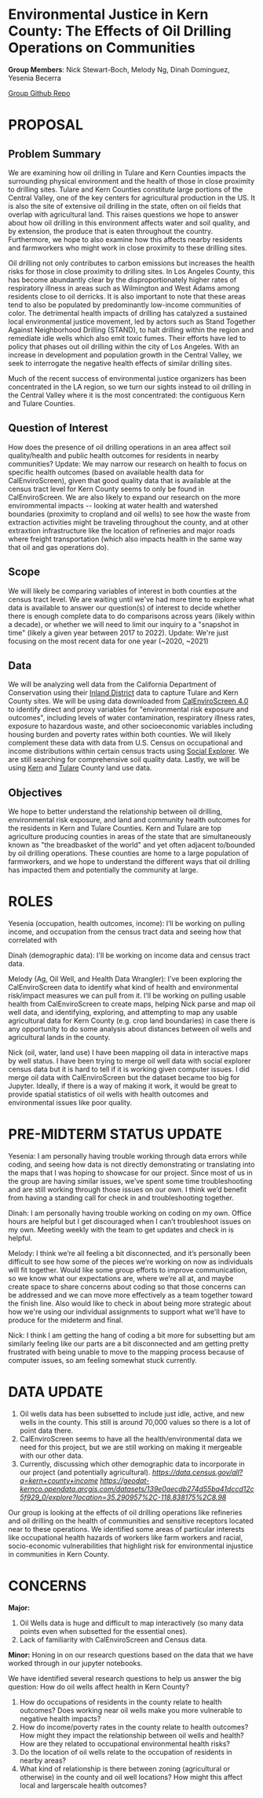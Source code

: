 # Environmental Justice in Kern County: The Effects of Oil Drilling Operations on Communities
**Group Members**: Nick Stewart-Boch, Melody Ng, Dinah Dominguez, Yesenia Becerra

[Group Github Repo](https://github.com/ybecerra29/up221groupproject)

# PROPOSAL

## Problem Summary
We are examining how oil drilling in Tulare and Kern Counties impacts the surrounding physical environment and the health of those in close proximity to drilling sites. Tulare and Kern Counties constitute large portions of the Central Valley, one of the key centers for agricultural production in the US. It is also the site of extensive oil drilling in the state, often on oil fields that overlap with agricultural land. This raises questions we hope to answer about how oil drilling in this environment affects water and soil quality, and by extension, the produce that is eaten throughout the country. Furthermore, we hope to also examine how this affects nearby residents and farmworkers who might work in close proximity to these drilling sites. 

Oil drilling not only contributes to carbon emissions but increases the health risks for those in close proximity to drilling sites. In Los Angeles County, this has become abundantly clear by the disproportionately higher rates of respiratory illness in areas such as Wilmington and West Adams among residents close to oil derricks. It is also important to note that these areas tend to also be populated by predominantly low-income communities of color. The detrimental health impacts of drilling has catalyzed a sustained local environmental justice movement, led by actors such as Stand Together Against Neighborhood Drilling (STAND), to halt drilling within the region and remediate idle wells which also emit toxic fumes. Their efforts have led to policy that phases out oil drilling within the city of Los Angeles. With an increase in development and population growth in the Central Valley, we seek to interrogate the negative health effects of similar drilling sites.

Much of the recent success of environmental justice organizers has been concentrated in the LA region, so we turn our sights instead to oil drilling in the Central Valley where it is the most concentrated: the contiguous Kern and Tulare Counties. 

## Question of Interest
How does the presence of oil drilling operations in an area affect soil quality/health and public health outcomes for residents in nearby communities?
Update: We may narrow our research on health to focus on specific health outcomes (based on available health data for CalEnviroScreen), given that good quality data that is available at the census tract level for Kern County seems to only be found in CalEnviroScreen. We are also likely to expand our research on the more envirommental impacts -- looking at water health and watershed boundaries (proximity to cropland and oil wells) to see how the waste from extraction activities might be traveling throughout the county, and at other extraxtion infrastructure like the location of refineries and major roads where freight transportation (which also impacts health in the same way that oil and gas operations do).

## Scope
We will likely be comparing variables of interest in both counties at the census tract level. We are waiting until we've had more time to explore what data is available to answer our question(s) of interest to decide whether there is enough complete data to do comparisons across years (likely within a decade), or whether we will need to limit our inquiry to a "snapshot in time" (likely a given year between 2017 to 2022).
Update: We're just focusing on the most recent data for one year (~2020, ~2021)

## Data
We will be analyzing well data from the California Department of Conservation using their [Inland District](https://www.conservation.ca.gov/calgem/maps/Pages/GISMapping2.aspx) data to capture Tulare and Kern County sites. We will be using data downloaded from [CalEnviroScreen 4.0](https://oehha.ca.gov/calenviroscreen/report/calenviroscreen-40) to identify direct and proxy variables for "environmental risk exposure and outcomes", including levels of water contamination, respiratory illness rates, exposure to hazardous waste, and other socioeconomic variables including housing burden and poverty rates within both counties. We will likely complement these data with data from U.S. Census on occupational and income distributions within certain census tracts using [Social Explorer](https://www.socialexplorer.com/explore-maps). We are still searching for comprehensive soil quality data. Lastly, we will be using [Kern](https://geodat-kernco.opendata.arcgis.com/datasets/ef97f3180f214f798bf188e160ccce3c_0/explore?location=35.364986%2C-118.976816%2C12.33) and [Tulare](https://tularecounty.ca.gov/rma/planning-building/zoning-entitlements/gis-data/) County land use data. 

## Objectives
We hope to better understand the relationship between oil drilling, environmental risk exposure, and land and community health outcomes for the residents in Kern and Tulare Counties. Kern and Tulare are top agriculture producing counties in areas of the state that are simultaneously known as "the breadbasket of the world" and yet often adjacent to/bounded by oil drilling operations. These counties are home to a large population of farmworkers, and we hope to understand the different ways that oil drilling has impacted them and potentially the community at large.



# ROLES
Yesenia (occupation, health outcomes, income): I’ll be working on pulling income, and occupation from the census tract data and seeing how that correlated with  

Dinah (demographic data): I'll be working on income data and census tract data.

Melody (Ag, Oil Well, and Health Data Wrangler): I've been exploring the CalEnviroScreen data to identify what kind of health and environmental risk/impact measures we can pull from it. I’ll be working on pulling usable health from CalEnviroScreen to create maps, helping Nick parse and map oil well data, and identifying, exploring, and attempting to map any usable agricultural data for Kern County (e.g. crop land boundaries) in case there is any opportunity to do some analysis about distances between oil wells and agricultural lands in the county.

Nick (oil, water, land use) I have been mapping oil data in interactive maps by well status. I have been trying to merge oil well data with social explorer census data but it is hard to tell if it is working given computer issues. I did merge oil data with CalEnviroScreen but the dataset became too big for Jupyter. Ideally, if there is a way of making it work, it would be great to provide spatial statistics of oil wells with health outcomes and environmental issues like poor quality.

# PRE-MIDTERM STATUS UPDATE
Yesenia: I am personally having trouble working through data errors while coding, and seeing how data is not directly demonstrating or translating into the maps that I was hoping to showcase for our project. Since most of us in the group are having similar issues, we’ve spent some time troubleshooting and are still working through those issues on our own. I think we’d benefit from having a standing call for check in and troubleshooting together. 

Dinah: I am personally having trouble working on coding on my own. Office hours are helpful but I get discouraged when I can’t troubleshoot issues on my own. Meeting weekly with the team to get updates and check in is helpful. 

Melody: I think we’re all feeling a bit disconnected, and it’s personally been difficult to see how some of the pieces we’re working on now as individuals will fit together. Would like some group efforts to improve communication, so we know what our expectations are, where we’re all at, and maybe create space to share concerns about coding so that those concerns can be addressed and we can move more effectively as a team together toward the finish line. Also would like to check in about being more strategic about how we're using our individual assignments to support what we'll have to produce for the mideterm and final.

Nick: I think I am getting the hang of coding a bit more for subsetting but am similarly feeling like our parts are a bit disconnected and am getting pretty frustrated with being unable to move to the mapping process because of computer issues, so am feeling somewhat stuck currently. 

# DATA UPDATE
1. Oil wells data has been subsetted to include just idle, active, and new wells in the county. This still is around 70,000 values so there is a lot of point data there. 
2. CalEnviroScreen seems to have all the health/environmental data we need for this project, but we are still working on making it mergeable with our other data.
3. Currently, discussing which other demographic data to incorporate in our project (and potentially agricultural). *https://data.census.gov/all?q=kern+county+income*
*https://geodat-kernco.opendata.arcgis.com/datasets/139e0aecdb274d55ba41dccd12c5f929_0/explore?location=35.290957%2C-118.838175%2C8.98*

Our group is looking at the effects of oil drilling operations like refineries and oil drilling on the health of communities and sensitive receptors located near to these operations. We identified some areas of particular interests like occupational health hazards of workers like farm workers and racial, socio-economic vulnerabilities that highlight risk for environmental injustice in communities in Kern County.

# CONCERNS
**Major:** 
1. Oil Wells data is huge and difficult to map interactively (so many data points even when subsetted for the essential ones).
2. Lack of familiarity with CalEnviroScreen and Census data.

**Minor:** Honing in on our research questions based on the data that we have worked through in our jupyter notebooks. 

We have identified several research questions to help us answer the big question: How do oil wells affect health in Kern County?
1. How do occupations of residents in the county relate to health outcomes? Does working near oil wells make you more vulnerable to negative health impacts?
2. How do income/poverty rates in the county relate to health outcomes? How might they impact the relationship between oil wells and health? How are they related to occupational environmental health risks?
3. Do the location of oil wells relate to the occupation of residents in nearby areas?
4. What kind of relationship is there between zoning (agricultural or otherwise) in the county and oil well locations? How might this affect local and largerscale health outcomes?



